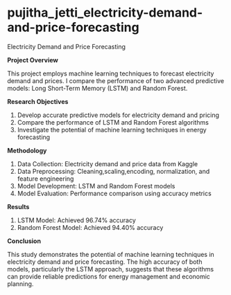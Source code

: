 # pujitha_jetti_electricity-demand-and-price-forecasting
Electricity Demand and Price Forecasting

**Project Overview**

This project employs machine learning techniques to forecast electricity demand and prices. I compare the performance of two advanced predictive models: Long Short-Term Memory (LSTM) and Random Forest.

**Research Objectives**

1. Develop accurate predictive models for electricity demand and pricing
2. Compare the performance of LSTM and Random Forest algorithms
3. Investigate the potential of machine learning techniques in energy forecasting

**Methodology**

1. Data Collection: Electricity demand and price data from Kaggle
2. Data Preprocessing: Cleaning,scaling,encoding, normalization, and feature engineering
3. Model Development: LSTM and Random Forest models
4. Model Evaluation: Performance comparison using accuracy metrics

**Results**

1. LSTM Model: Achieved 96.74% accuracy
2. Random Forest Model: Achieved 94.40% accuracy

**Conclusion**

This study demonstrates the potential of machine learning techniques in electricity demand and price forecasting. The high accuracy of both models, particularly the LSTM approach, suggests that these algorithms can provide reliable predictions for energy management and economic planning.
